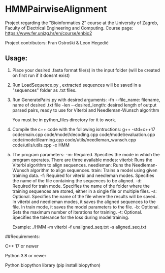 # HMMPairwiseAlignment


Project regarding the "Bioinformatics 2" course at the University of Zagreb, Faculty of Electrical Engineering and Computing.
Course page: https://www.fer.unizg.hr/en/course/enbio2

Project contributors: Fran Ostroški & Leon Hegedić


## Usage:

1. Place your desired .fasta format file(s) in the input folder (will be created on first run if it doesnt exist)
  
2. Run LoadSequence.py , extracted sequences will be saved in a "sequences" folder as .txt files. 
   
3. Run GeneratePairs.py with desired arguments:
   -fn --file_name: filename, name of desired .txt file
   -len --desired_length: desired length of output parsed pairs, ready to use for Viterbi and Needleman-Wunsch algorithm

   You must be in python_files directory for it to work.

5. Compile the c++ code with the following isntructions: 
   g++ -std=c++17 code/main.cpp code/model/decoding.cpp code/model/evaluation.cpp code/model/learning.cpp code/utils/needleman_wunsch.cpp code/utils/utils.cpp -o HMM 

6. The program parameters:
   -m: Required. Specifies the mode in which the program operates. There are three available modes:
      viterbi: Runs the Viterbi algorithm to align sequences.
      needleman: Runs the Needleman-Wunsch algorithm to align sequences.
      train: Trains a model using given training data.
   -f: Required for viterbi and needleman modes. Specifies the name of the file containing the sequences to be aligned.
   -d: Required for train mode. Specifies the name of the folder where the training sequences are stored, either in a single file or multiple files.
   -s: Optional. Specifies the name of the file where the results will be saved. In viterbi and needleman modes, it saves the aligned sequences to the file. In train mode, it saves the model parameters to the file.
   -b: Optional. Sets the maximum number of iterations for training.
   -t: Optional. Specifies the tolerance for the loss during model training.

   Example: ./HMM -m viterbi -f unaligned_seq.txt -s aligned_seq.txt



##Requirements: 

C++ 17 or newer

Python 3.8 or newer

Python biopython library (pip install biopython)
